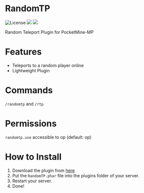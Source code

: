 # RandomTP
![License](https://img.shields.io/github/license/CraftCamp1/RandomTP)
[![](https://poggit.pmmp.io/shield.dl.total/RandomTP)](https://poggit.pmmp.io/p/RandomTP)
[![](https://poggit.pmmp.io/shield.api/RandomTP)](https://poggit.pmmp.io/p/RandomTP)

Random Teleport Plugin for PocketMine-MP

# Features
- Teleports to a random player online
- Lightweight Plugin

# Commands
```/randomtp``` and ```/rtp```

# Permissions
```randomtp.use``` accessible to op (default: op)

# How to Install
1. Download the plugin from [here](https://poggit.pmmp.io/r/185445/RandomTP.phar)
2. Put the ```RandomTP.phar``` file into the plugins folder of your server.
3. Restart your server.
4. Done!
